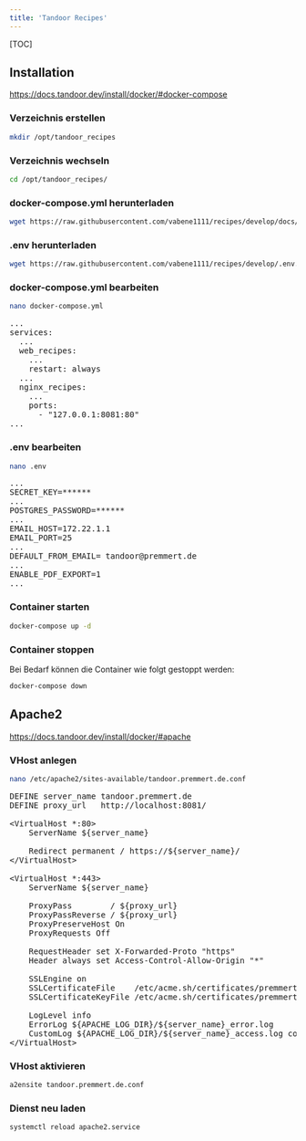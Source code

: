 ```yaml
---
title: 'Tandoor Recipes'
---
```


[TOC]

## Installation

<https://docs.tandoor.dev/install/docker/#docker-compose>

### Verzeichnis erstellen

```bash
mkdir /opt/tandoor_recipes
```

### Verzeichnis wechseln

```bash
cd /opt/tandoor_recipes/
```

### docker-compose.yml herunterladen

```bash
wget https://raw.githubusercontent.com/vabene1111/recipes/develop/docs/install/docker/plain/docker-compose.yml
```

### .env herunterladen

```bash
wget https://raw.githubusercontent.com/vabene1111/recipes/develop/.env.template -O .env
```

### docker-compose.yml bearbeiten

```bash
nano docker-compose.yml
```

<pre>
...
services:
  ...
  web_recipes:
    ...
    restart: always
  ...
  nginx_recipes:
    ...
    ports:
      - "127.0.0.1:8081:80"
...
</pre>

### .env bearbeiten

```bash
nano .env
```

<pre>
...
SECRET_KEY=******
...
POSTGRES_PASSWORD=******
...
EMAIL_HOST=172.22.1.1
EMAIL_PORT=25
...
DEFAULT_FROM_EMAIL= tandoor@premmert.de
...
ENABLE_PDF_EXPORT=1
...
</pre>

### Container starten

```bash
docker-compose up -d
```

### Container stoppen

Bei Bedarf können die Container wie folgt gestoppt werden:

```bash
docker-compose down
```

## Apache2

<https://docs.tandoor.dev/install/docker/#apache>

### VHost anlegen

```bash
nano /etc/apache2/sites-available/tandoor.premmert.de.conf
```

<pre>
DEFINE server_name tandoor.premmert.de
DEFINE proxy_url   http://localhost:8081/

&lt;VirtualHost *:80&gt;
	ServerName ${server_name}

	Redirect permanent / https://${server_name}/
&lt;/VirtualHost&gt;

&lt;VirtualHost *:443&gt;
	ServerName ${server_name}

	ProxyPass        / ${proxy_url}
	ProxyPassReverse / ${proxy_url}
	ProxyPreserveHost On
	ProxyRequests Off

	RequestHeader set X-Forwarded-Proto "https"
	Header always set Access-Control-Allow-Origin "*"

	SSLEngine on
	SSLCertificateFile    /etc/acme.sh/certificates/premmert.de.fullchain.pem
	SSLCertificateKeyFile /etc/acme.sh/certificates/premmert.de.key.pem

	LogLevel info
	ErrorLog ${APACHE_LOG_DIR}/${server_name}_error.log
	CustomLog ${APACHE_LOG_DIR}/${server_name}_access.log combined
&lt;/VirtualHost&gt;
</pre>

### VHost aktivieren

```bash
a2ensite tandoor.premmert.de.conf
```

### Dienst neu laden

```bash
systemctl reload apache2.service
```